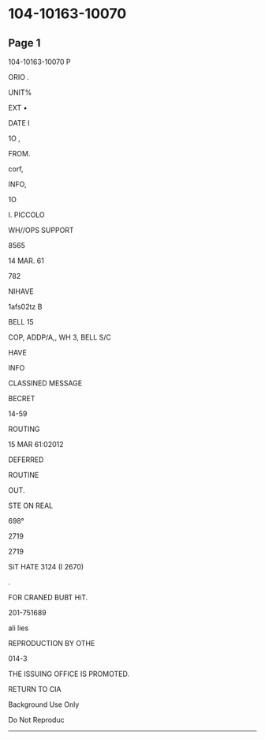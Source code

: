 # 104-10163-10070

## Page 1

104-10163-10070 P

ORIO .

UNIT%

EXT •

DATE I

1O ,

FROM.

corf,

INFO,

1O

I. PICCOLO

WH//OPS SUPPORT

8565

14 MAR. 61

782

NIHAVE

1afs02tz B

BELL 15

COP, ADDP/A,, WH 3, BELL S/C

HAVE

INFO

CLASSINED MESSAGE

BECRET

14-59

ROUTING

15 MAR 61:02012

DEFERRED

ROUTINE

OUT.

STE ON REAL

698°

2719

2719

SiT HATE 3124 (I 2670)

.

FOR CRANED BUBT HiT.

201-751689

ali lies

REPRODUCTION BY OTHE

014-3

THE ISSUING OFFICE IS PROMOTED.

RETURN TO CIA

Background Use Only

Do Not Reproduc

---

